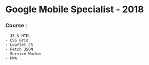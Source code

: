 # Google Mobile Specialist - 2018

### Course :
    - JS & HTML
    - CSS Grid
    - Leaflet JS
    - Fetch JSON
    - Service Worker
    - PWA
    

